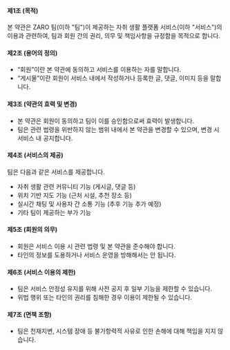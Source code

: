 #### 제1조 (목적)  
본 약관은 ZARO 팀(이하 "팀")이 제공하는 자취 생활 플랫폼 서비스(이하 "서비스")의 이용과 관련하여, 팀과 회원 간의 권리, 의무 및 책임사항을 규정함을 목적으로 합니다.

#### 제2조 (용어의 정의)  
- “회원”이란 본 약관에 동의하고 서비스를 이용하는 자를 말합니다.  
- “게시물”이란 회원이 서비스 내에서 작성하거나 등록한 글, 댓글, 이미지 등을 말합니다.

#### 제3조 (약관의 효력 및 변경)  
- 본 약관은 회원이 동의하고 팀이 이를 승인함으로써 효력이 발생합니다.  
- 팀은 관련 법령을 위반하지 않는 범위 내에서 본 약관을 변경할 수 있으며, 변경 시 서비스 내 공지합니다.

#### 제4조 (서비스의 제공)  
팀은 다음과 같은 서비스를 제공합니다.  
- 자취 생활 관련 커뮤니티 기능 (게시글, 댓글 등)  
- 위치 기반 지도 기능 (근처 시설, 추천 장소 등)  
- 실시간 채팅 및 사용자 간 소통 기능 (추후 기능 추가 예정)  
- 기타 팀이 제공하는 부가 기능

#### 제5조 (회원의 의무)  
- 회원은 서비스 이용 시 관련 법령 및 본 약관을 준수해야 합니다.  
- 타인의 정보를 도용하거나 서비스 운영을 방해해서는 안 됩니다.

#### 제6조 (서비스 이용의 제한)  
- 팀은 서비스 안정성 유지를 위해 사전 공지 후 일부 기능을 제한할 수 있습니다.  
- 위법 행위 또는 타인의 권리를 침해한 경우 이용이 제한될 수 있습니다.

#### 제7조 (면책 조항)  
- 팀은 천재지변, 시스템 장애 등 불가항력적 사유로 인한 손해에 대해 책임을 지지 않습니다.